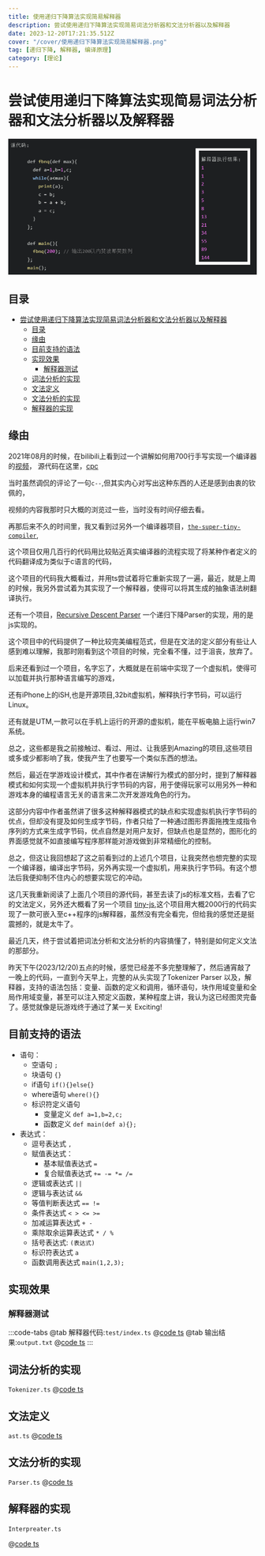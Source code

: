 ```yaml
---
title: 使用递归下降算法实现简易解释器
description: 尝试使用递归下降算法实现简易词法分析器和文法分析器以及解释器
date: 2023-12-20T17:21:35.512Z
cover: "/cover/使用递归下降算法实现简易解释器.png"
tag: [递归下降, 解释器, 编译原理]
category: [理论]
---
```


# 尝试使用递归下降算法实现简易词法分析器和文法分析器以及解释器

![](./cover/使用递归下降算法实现简易解释器.png)

## 目录

- [尝试使用递归下降算法实现简易词法分析器和文法分析器以及解释器](#尝试使用递归下降算法实现简易词法分析器和文法分析器以及解释器)
  - [目录](#目录)
  - [缘由](#缘由)
  - [目前支持的语法](#目前支持的语法)
  - [实现效果](#实现效果)
    - [解释器测试](#解释器测试)
  - [词法分析的实现](#词法分析的实现)
  - [文法定义](#文法定义)
  - [文法分析的实现](#文法分析的实现)
  - [解释器的实现](#解释器的实现)

## 缘由

2021年08月的时候，在bilibili上看到过一个讲解如何用700行手写实现一个编译器的[视频](https://www.bilibili.com/video/BV1Kf4y1V783)，
源代码在这里，[cpc](https://github.com/archeryue/cpc)

当时虽然调侃的评论了一句`c--`,但其实内心对写出这种东西的人还是感到由衷的钦佩的，

视频的内容我那时只大概的浏览过一些，当时没有时间仔细去看。

再那后来不久的时间里，我又看到过另外一个编译器项目，[`the-super-tiny-compiler`](https://github.com/jamiebuilds/the-super-tiny-compiler),

这个项目仅用几百行的代码用比较贴近真实编译器的流程实现了将某种作者定义的代码翻译成为类似于c语言的代码，

这个项目的代码我大概看过，并用ts尝试着将它重新实现了一遍，最近，就是上周的时候，我另外尝试着为其实现了一个解释器，使得可以将其生成的抽象语法树翻译执行。

还有一个项目，[Recursive Descent Parser](https://github.com/AttackOnMorty/rdp) 一个递归下降Parser的实现，用的是js实现的。

这个项目中的代码提供了一种比较完美编程范式，但是在文法的定义部分有些让人感到难以理解，我那时刚看到这个项目的时候，完全看不懂，过于沮丧，放弃了。

后来还看到过一个项目，名字忘了，大概就是在前端中实现了一个虚拟机，使得可以加载并执行那种语言编写的游戏，

还有iPhone上的iSH,也是开源项目,32bit虚拟机，解释执行字节码，可以运行Linux。

还有就是UTM,一款可以在手机上运行的开源的虚拟机，能在平板电脑上运行win7系统。

总之，这些都是我之前接触过、看过、用过、让我感到Amazing的项目,这些项目或多或少都影响了我，使我产生了也要写一个类似东西的想法。

然后，最近在学游戏设计模式，其中作者在讲解行为模式的部分时，提到了解释器模式和如何实现一个虚拟机并执行字节码的内容，用于使得玩家可以用另外一种和游戏本身的编程语言无关的语言来二次开发游戏角色的行为。

这部分内容中作者虽然讲了很多这种解释器模式的缺点和实现虚拟机执行字节码的优点，但却没有提及如何生成字节码，作者只给了一种通过图形界面拖拽生成指令序列的方式来生成字节码，优点自然是对用户友好，但缺点也是显然的，图形化的界面感觉就不如直接编写程序那样能对游戏做到非常精细化的控制。

总之，但这让我回想起了这之前看到过的上述几个项目，让我突然也想完整的实现一个编译器，编译出字节码，另外再实现一个虚拟机，用来执行字节码。有这个想法后我便抑制不住内心的想要实现它的冲动。

这几天我重新阅读了上面几个项目的源代码，甚至去读了js的标准文档，去看了它的文法定义，另外还大概看了另一个项目 [tiny-js](https://github.com/gfwilliams/tiny-js),这个项目用大概2000行的代码实现了一款可嵌入至c++程序的js解释器，虽然没有完全看完，但给我的感觉还是挺震撼的，就是太牛了。

最近几天，终于尝试着把词法分析和文法分析的内容搞懂了，特别是如何定义文法的那部分。

昨天下午(2023/12/20)五点的时候，感觉已经差不多完整理解了，然后通宵敲了一晚上的代码，一直到今天早上，完整的从头实现了Tokenizer Parser 以及，解释器，支持的语法包括：变量、函数的定义和调用，循环语句，块作用域变量和全局作用域变量，甚至可以注入预定义函数，某种程度上讲，我认为这已经图灵完备了。感觉就像是玩游戏终于通过了某一关 Exciting!

## 目前支持的语法

- 语句：
  - 空语句 `;`
  - 块语句 `{}`
  - if语句 `if(){}else{}`
  - where语句 `where(){}`
  - 标识符定义语句
    - 变量定义 `def a=1,b=2,c;`
    - 函数定义 `def main(def a){};`
- 表达式：
  - 逗号表达式 `,`
  - 赋值表达式：
    - 基本赋值表达式 `=`
    - 复合赋值表达式 `+= -= *= /=`
  - 逻辑或表达式 `||`
  - 逻辑与表达试 `&&`
  - 等值判断表达式 `== !=`
  - 条件表达式 `< > <= >=`
  - 加减运算表达式 `+ -`
  - 乘除取余运算表达式 `* / %`
  - 括号表达式: `(表达式)`
  - 标识符表达式 `a`
  - 函数调用表达式 `main(1,2,3);`

## 实现效果

### 解释器测试

:::code-tabs
@tab 解释器代码:`test/index.ts`
@[code ts](./demo/src/test/index.ts)
@tab 输出结果:`output.txt`
@[code ts](./demo/src/test/output.txt)
:::

## 词法分析的实现

`Tokenizer.ts`
@[code ts](./demo/src/Tokenizer.ts)

## 文法定义

`ast.ts`
@[code ts](./demo/src/ast.ts)

## 文法分析的实现

`Parser.ts`
@[code ts](./demo/src/Parser.ts)

## 解释器的实现

`Interpreater.ts`

@[code ts](./demo/src/Interpreater.ts)
